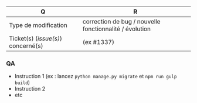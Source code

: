 | Q                                   | R
| ----------------------------------- | -------------------------------------------
| Type de modification                | correction de bug / nouvelle fonctionnalité / évolution
| Ticket(s) (_issue(s)_) concerné(s)  | (ex #1337)

### QA

* Instruction 1 (ex : lancez `python manage.py migrate` et `npm run gulp build`)
* Instruction 2
* etc

